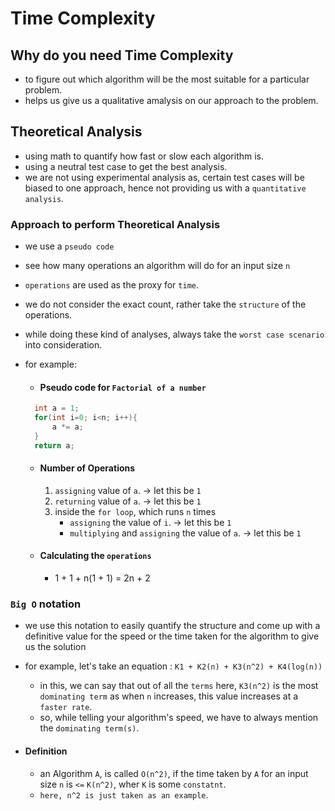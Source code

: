 # Time Complexity

## Why do you need Time Complexity

- to figure out which algorithm will be the most suitable for a particular problem.
- helps us give us a qualitative amalysis on our approach to the problem.

## Theoretical Analysis

- using math to quantify how fast or slow each algorithm is.
- using a neutral test case to get the best analysis.
- we are not using experimental analysis as, certain test cases will be biased to one approach, hence not providing us with a `quantitative analysis`.

### Approach to perform Theoretical Analysis

- we use a `pseudo code`
- see how many operations an algorithm will do for an input size `n`
- `operations` are used as the proxy for `time`.
-  we do not consider the exact count, rather take the `structure` of the operations.
- while doing these kind of analyses, always take the `worst case scenario` into consideration.
- for example:

  - #### Pseudo code for `Factorial of a number`

  ``` java
    int a = 1;
    for(int i=0; i<n; i++){
        a *= a;
    }
    return a;
  ```

  - #### Number of Operations

    1. `assigning` value of `a`. -> let this be `1`
    2. `returning` value of `a`. -> let this be `1`
    3. inside the `for loop`, which runs `n` times
        - `assigning` the value of `i`. -> let this be `1`
        - `multiplying` and `assigning` the value of `a`. -> let this be `1`

  - #### Calculating the `operations`

    - 1 + 1 + n(1 + 1) = 2n + 2

### `Big O` notation

- we use this notation to easily quantify the structure and come up with a definitive value for the speed or the time taken for the algorithm to give us the solution
- for example, let's take an equation : `K1 + K2(n) + K3(n^2) + K4(log(n))`
  - in this, we can say that out of all the `terms` here, `K3(n^2)` is the most `dominating term` as when `n` increases, this value increases at a `faster rate`.
  - so, while telling your algorithm's speed, we have to always mention the `dominating term(s)`.

- #### Definition

  - an Algorithm `A`, is called `O(n^2)`, if the time taken by `A` for an input size `n` is `<=` `K(n^2)`, wher `K` is some `constatnt`.
  - `here, n^2 is just taken as an example`.
